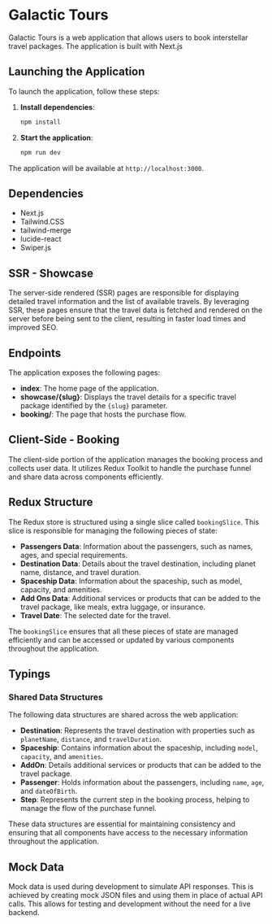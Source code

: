 # Galactic Tours

Galactic Tours is a web application that allows users to book interstellar travel packages. The application is built with Next.js

## Launching the Application

To launch the application, follow these steps:

1. **Install dependencies**:

   ```bash
   npm install
   ```

2. **Start the application**:
   ```bash
   npm run dev
   ```

The application will be available at `http://localhost:3000`.

## Dependencies

- Next.js
- Tailwind.CSS
- tailwind-merge
- lucide-react
- Swiper.js

## SSR - Showcase

The server-side rendered (SSR) pages are responsible for displaying detailed travel information and the list of available travels. By leveraging SSR, these pages ensure that the travel data is fetched and rendered on the server before being sent to the client, resulting in faster load times and improved SEO.

## Endpoints

The application exposes the following pages:

- **index**: The home page of the application.
- **showcase/{slug}**: Displays the travel details for a specific travel package identified by the `{slug}` parameter.
- **booking/**: The page that hosts the purchase flow.

## Client-Side - Booking

The client-side portion of the application manages the booking process and collects user data. It utilizes Redux Toolkit to handle the purchase funnel and share data across components efficiently.

## Redux Structure

The Redux store is structured using a single slice called `bookingSlice`. This slice is responsible for managing the following pieces of state:

- **Passengers Data**: Information about the passengers, such as names, ages, and special requirements.
- **Destination Data**: Details about the travel destination, including planet name, distance, and travel duration.
- **Spaceship Data**: Information about the spaceship, such as model, capacity, and amenities.
- **Add Ons Data**: Additional services or products that can be added to the travel package, like meals, extra luggage, or insurance.
- **Travel Date**: The selected date for the travel.

The `bookingSlice` ensures that all these pieces of state are managed efficiently and can be accessed or updated by various components throughout the application.

## Typings

### Shared Data Structures

The following data structures are shared across the web application:

- **Destination**: Represents the travel destination with properties such as `planetName`, `distance`, and `travelDuration`.
- **Spaceship**: Contains information about the spaceship, including `model`, `capacity`, and `amenities`.
- **AddOn**: Details additional services or products that can be added to the travel package.
- **Passenger**: Holds information about the passengers, including `name`, `age`, and `dateOfBirth`.
- **Step**: Represents the current step in the booking process, helping to manage the flow of the purchase funnel.

These data structures are essential for maintaining consistency and ensuring that all components have access to the necessary information throughout the application.

## Mock Data

Mock data is used during development to simulate API responses. This is achieved by creating mock JSON files and using them in place of actual API calls. This allows for testing and development without the need for a live backend.
